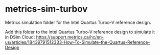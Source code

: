 # metrics-sim-turbov
Metrics simulation folder for the Intel Quartus Turbo-V reference design.

Add this folder to the Intel Quartus Turbo-V reference design to simulate it in DSim Cloud:
https://support.metrics.ca/hc/en-us/articles/18439791512333-How-To-Simulate-the-Quartus-Reference-Design
